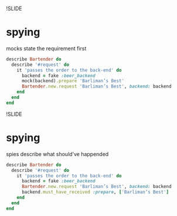 !SLIDE

# spying

mocks state the requirement first

```ruby
describe Bartender do
  describe '#request' do
    it 'passes the order to the back-end' do
      backend = fake :beer_backend
      mock(backend).prepare 'Barliman’s Best'
      Bartender.new.request 'Barliman’s Best', backend: backend
    end
  end
end
```

!SLIDE

# spying

spies describe what should’ve happended

```ruby
describe Bartender do
  describe '#request' do
    it 'passes the order to the back-end' do
      backend = fake :beer_backend
      Bartender.new.request 'Barliman’s Best', backend: backend
      backend.must_have_received :prepare, ['Barliman’s Best']
    end
  end
end
```
